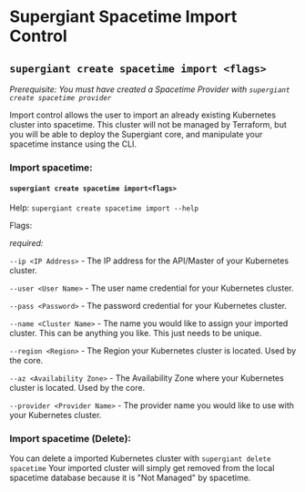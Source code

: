 # Supergiant Spacetime Import Control
## `supergiant create spacetime import <flags>`
*Prerequisite: You must have created a Spacetime Provider with `supergiant create spacetime provider`*

Import control allows the user to import an already existing Kubernetes cluster into spacetime. This cluster will not be managed by Terraform, but you will be able to deploy the Supergiant core, and manipulate your spacetime instance using the CLI.

### Import spacetime:
#### `supergiant create spacetime import<flags>`

Help: `supergiant create spacetime import --help`

Flags:

*required:*

`--ip <IP Address>` - The IP address for the API/Master of your Kubernetes cluster.

`--user <User Name>` - The user name credential for your Kubernetes cluster.

`--pass <Password>` - The password credential for your Kubernetes cluster.

`--name <Cluster Name>` - The name you would like to assign your imported cluster. This can be anything you like. This just needs to be unique.

`--region <Region>` - The Region your Kubernetes cluster is located. Used by the core.

`--az <Availability Zone>` - The Availability Zone where your Kubernetes cluster is located. Used by the core.

`--provider <Provider Name>` - The provider name you would like to use with your Kubernetes cluster.

### Import spacetime (Delete):
You can delete a imported Kubernetes cluster with `supergiant delete spacetime` Your imported cluster will simply get removed from the local spacetime database because it is "Not Managed" by spacetime.
